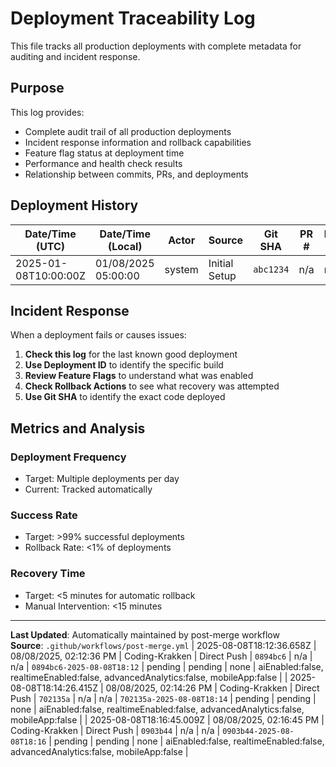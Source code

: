 # Deployment Traceability Log

This file tracks all production deployments with complete metadata for auditing and incident response.

## Purpose

This log provides:
- Complete audit trail of all production deployments
- Incident response information and rollback capabilities
- Feature flag status at deployment time
- Performance and health check results
- Relationship between commits, PRs, and deployments

## Deployment History

| Date/Time (UTC) | Date/Time (Local) | Actor | Source | Git SHA | PR # | Issue # | Deployment ID | Production URL | Health Check | Rollback Actions | Feature Flags |
|-----------------|-------------------|-------|--------|---------|------|---------|---------------|----------------|--------------|------------------|---------------|
| 2025-01-08T10:00:00Z | 01/08/2025 05:00:00 | system | Initial Setup | `abc1234` | n/a | n/a | `initial-setup` | pending | pending | none | aiEnabled:false, realtimeEnabled:false |

## Incident Response

When a deployment fails or causes issues:

1. **Check this log** for the last known good deployment
2. **Use Deployment ID** to identify the specific build
3. **Review Feature Flags** to understand what was enabled
4. **Check Rollback Actions** to see what recovery was attempted
5. **Use Git SHA** to identify the exact code deployed

## Metrics and Analysis

### Deployment Frequency
- Target: Multiple deployments per day
- Current: Tracked automatically

### Success Rate
- Target: >99% successful deployments
- Rollback Rate: <1% of deployments

### Recovery Time
- Target: <5 minutes for automatic rollback
- Manual Intervention: <15 minutes

---

**Last Updated**: Automatically maintained by post-merge workflow  
**Source**: `.github/workflows/post-merge.yml`
| 2025-08-08T18:12:36.658Z | 08/08/2025, 02:12:36 PM | Coding-Krakken | Direct Push | `0894bc6` | n/a | n/a | `0894bc6-2025-08-08T18:12` | pending | pending | none | aiEnabled:false, realtimeEnabled:false, advancedAnalytics:false, mobileApp:false |
| 2025-08-08T18:14:26.415Z | 08/08/2025, 02:14:26 PM | Coding-Krakken | Direct Push | `702135a` | n/a | n/a | `702135a-2025-08-08T18:14` | pending | pending | none | aiEnabled:false, realtimeEnabled:false, advancedAnalytics:false, mobileApp:false |
| 2025-08-08T18:16:45.009Z | 08/08/2025, 02:16:45 PM | Coding-Krakken | Direct Push | `0903b44` | n/a | n/a | `0903b44-2025-08-08T18:16` | pending | pending | none | aiEnabled:false, realtimeEnabled:false, advancedAnalytics:false, mobileApp:false |
